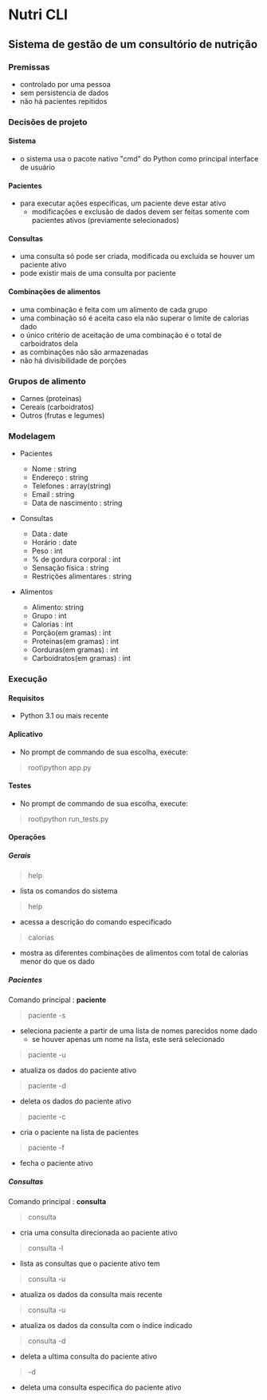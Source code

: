 # Nutri CLI
## Sistema de gestão de um consultório de nutrição

### Premissas
- controlado por uma pessoa
- sem persistencia de dados
- não há pacientes repitidos

### Decisões de projeto

#### Sistema
- o sistema usa o pacote nativo "cmd" do Python como principal interface de usuário

#### Pacientes
- para executar ações específicas, um paciente deve estar ativo
  - modificações e exclusão de dados devem ser feitas somente com pacientes ativos (previamente selecionados)

#### Consultas
- uma consulta só pode ser criada, modificada ou excluída se houver um paciente ativo
- pode existir mais de uma consulta por paciente

#### Combinações de alimentos
- uma combinação é feita com um alimento de cada grupo
- uma combinação só é aceita caso ela não superar o limite de calorias dado
- o único critério de aceitação de uma combinação é o total de carboidratos dela
- as combinações não são armazenadas
- não há divisibilidade de porções

### Grupos de alimento
- Carnes (proteinas)
- Cereais (carboidratos)
- Outros (frutas e legumes)

### Modelagem
- Pacientes
  - Nome : string
  - Endereço : string
  - Telefones : array(string)
  - Email : string
  - Data de nascimento : string

- Consultas
  - Data : date
  - Horário : date
  - Peso : int
  - % de gordura corporal : int
  - Sensação física : string
  - Restrições alimentares : string

- Alimentos
  - Alimento: string
  - Grupo : int
  - Calorias : int
  - Porção(em gramas) : int
  - Proteínas(em gramas) : int
  - Gorduras(em gramas) : int
  - Carboidratos(em gramas) : int

### Execução

#### Requisitos
- Python 3.1 ou mais recente

#### Aplicativo
- No prompt de commando de sua escolha, execute:
> root\python app.py

#### Testes
- No prompt de commando de sua escolha, execute:
> root\python run_tests.py

#### Operações

##### Gerais
> help
- lista os comandos do sistema
  
> help <comando>
- acessa a descrição do comando especificado

> calorias <numero>
- mostra as diferentes combinações de alimentos com total de calorias menor do que os dado

##### Pacientes
Comando principal : **paciente**
  > paciente -s <nome do paciente>
  - seleciona paciente a partir de uma lista de nomes parecidos nome dado
    - se houver apenas um nome na lista, este será selecionado
  > paciente -u
  - atualiza os dados do paciente ativo
  > paciente -d
  - deleta os dados do paciente ativo
  > paciente -c
  - cria o paciente na lista de pacientes
  > paciente -f
  - fecha o paciente ativo


##### Consultas
Comando principal : **consulta**
 > consulta 
 - cria uma consulta direcionada ao paciente ativo
 > consulta -l
 - lista as consultas que o paciente ativo tem
 > consulta -u 
 - atualiza os dados da consulta mais recente
 > consulta -u <numero>
 - atualiza os dados da consulta com o índice indicado
 > consulta -d 
 - deleta a ultima consulta do paciente ativo
 > -d <numero>
 - deleta uma consulta especifica do paciente ativo